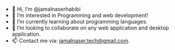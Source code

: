 - 👋 Hi, I’m @jamalnaserhabibi
- 👀 I’m interested in Programming and web development!
- 🌱 I’m currently learning about programming languages.
- 💞️ I’m looking to collaborate on any web application and desktop application.
- 📫 Contact me via: jamalnaser.tech@gmail.com.
